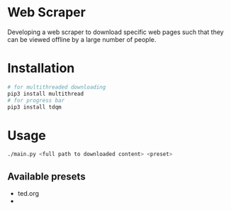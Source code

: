 # Web Scraper

Developing a web scraper to download specific web pages such that they can be viewed offline by a large number of people.

# Installation
```bash
# for multithreaded downloading
pip3 install multithread
# for progress bar
pip3 install tdqm
```

# Usage
```bash
./main.py <full path to downloaded content> <preset>
```

## Available presets
- ted.org
- 